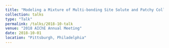 ```yaml
---
title: "Modeling a Mixture of Multi-bonding Site Solute and Patchy Colloidal Solvent in Confined Systems"
collection: talks
type: "Talk"
permalink: /talks/2018-10-talk
venue: "2018 AIChE Annual Meeting"
date: 2018-10-01
location: "Pittsburgh, Philadelphia"
---
```

